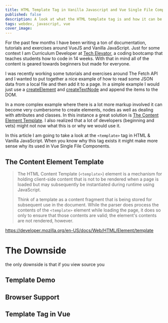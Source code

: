 ```yaml
---
title: HTML Template Tag in Vanilla Javascript and Vue Single File Components
published: false
description: A look at what the HTML template tag is and how it can be used in Vanilla JavaScript as well as what its role in Vue is.
tags: webdev, javascript, vue
cover_image:
---
```


For the past few months I have been writing a ton of documentation, tutorials and exercises around VueJS and Vanilla JavaScript. Just for some context I am Curriculum Developer at [Tech Elevator](https://www.techelevator.com/), a coding bootcamp that teaches students how to code in 14 weeks. With that in mind all of the content is geared towards beginners but made for everyone. 

I was recently working some tutorials and exercises around The Fetch API and I wanted to put together a nice example of how to read some JSON data from a local file and then add it to a page. In a simple example I would just use a [createElement](https://developer.mozilla.org/en-US/docs/Web/API/Document/createElement) and [createTextNode](https://developer.mozilla.org/en-US/docs/Web/API/Document/createTextNode) and append the items to the DOM. 

In a more complex example where there is a lot more markup involved it can become very cumbersome to create elements, nodes as well as dealing with attributes and classes. In this instance a great solution is [The Content Element Template](https://developer.mozilla.org/en-US/docs/Web/HTML/Element/template). I also realized that a lot of developers (beginning and vets) might not now what this is or why we would use it. 

In this article I am going to take a look at the `<template>` tag in HTML & Vanilla JavaScript. When you know why this tag exists it might make more sense why its used in Vue Single File Components. 

## The Content Element Template



>The HTML Content Template (`<template>`) element is a mechanism for holding client-side content that is not to be rendered when a page is loaded but may subsequently be instantiated during runtime using JavaScript.
>
>Think of a template as a content fragment that is being stored for subsequent use in the document. While the parser does process the contents of the `<template>` element while loading the page, it does so only to ensure that those contents are valid; the element's contents are not rendered, however.


https://developer.mozilla.org/en-US/docs/Web/HTML/Element/template

# The Downside

the only downside is that if you view source you 


## Template Demo


## Browser Support


## Template Tag in Vue


